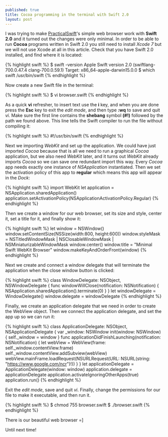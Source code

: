 ```yaml
---
published: true
title: Cocoa programming in the terminal with Swift 2.0
layout: post
---
```

I was trying to make [PracticalSwift](http://practicalswift.com/2014/06/27/a-minimal-webkit-browser-in-30-lines-of-swift/?replytocom=927#respond)'s simple web browser work with __Swift 2.0__ and it turned out the changes were only minimal. In order to be able to run __Cocoa__ programs written in Swift 2.0 you still need to install _Xcode 7_ but we will not use Xcode at all in this article. Check that you have Swift 2.0 installed, and find where it is located:

{% highlight swift %}
$  swift -version
Apple Swift version 2.0 (swiftlang-700.0.47.4 clang-700.0.59.1)
Target: x86_64-apple-darwin15.0.0
$  which swift
/usr/bin/swift
{% endhighlight %}

Now create a new Swift file in the terminal:

{% highlight swift %}
$ vi browser.swift
{% endhighlight %}

As a quick __vi__ refresher, to insert text use the __i__ key, and when you are done press the __Esc__ key to exit the _edit mode_, and then type __:wq__ to save and quit _vi_. Make sure the first line contains the __shebang__ symbol __(#!)__ followed by the path we found above. This line tells the Swift compiler to run the file without compiling it:

{% highlight swift %}
#!/usr/bin/swift
{% endhighlight %}

Next we importing _WebKit_ and set up the application. We could have just imported _Cocoa_ because that is all we need to run a graphical _Cocoa_ application, but we also need _WebKit_ later, and it turns out _WebKit_ already imports _Cocoa_ so we can save one redundant import this way. Every _Cocoa_ app needs exactly one instance of _NSApplication_ instantiated. Then we set the activation policy of this app to __regular__ which means this app will appear in the _Dock_:

{% highlight swift %}
import WebKit
let application = NSApplication.sharedApplication()
application.setActivationPolicy(NSApplicationActivationPolicy.Regular)
{% endhighlight %}

Then we create a window for our web browser, set its size and style, center it, set a title for it, and finally show it:

{% highlight swift %}
let window = NSWindow()
window.setContentSize(NSSize(width:800, height:600))
window.styleMask = NSTitledWindowMask | NSClosableWindowMask | NSMiniaturizableWindowMask
window.center()
window.title = "Minimal Swift WebKit Browser"
window.makeKeyAndOrderFront(window)
{% endhighlight %}

Next we create and connect a window delegate that will terminate the application when the close window button is clicked:

{% highlight swift %}
class WindowDelegate: NSObject, NSWindowDelegate {
    func windowWillClose(notification: NSNotification) {
        NSApplication.sharedApplication().terminate(0)
    }
}
let windowDelegate = WindowDelegate()
window.delegate = windowDelegate
{% endhighlight %}

Finally, we create an application delegate that we need in order to create the WebView object. Then we connect the application delegate, and set the app up so we can run it:

{% highlight swift %}
class ApplicationDelegate: NSObject, NSApplicationDelegate {
    var _window: NSWindow
    init(window: NSWindow) {
        self._window = window
    }
    func applicationDidFinishLaunching(notification: NSNotification) {
        let webView = WebView(frame: self._window.contentView.frame)
        self._window.contentView.addSubview(webView)
        webView.mainFrame.loadRequest(NSURLRequest(URL: NSURL(string: "https://www.google.com/ncr")!))
    }
}
let applicationDelegate = ApplicationDelegate(window: window)
application.delegate = applicationDelegate
application.activateIgnoringOtherApps(true)
application.run()
{% endhighlight %}

Exit the _edit mode_, save and quit _vi_. Finally, change the permissions for our file to make it executable, and then run it. 

{% highlight swift %}
$ chmod 755 browser.swift
$ ./browser.swift
{% endhighlight %}

There is our beautiful web browser =]

Until next time!
